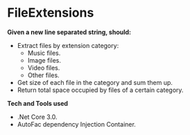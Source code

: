 # FileExtensions

**Given a new line separated string, should:**

- Extract files by extension category:
  - Music files.
  - Image files.
  - Video files.
  - Other files.
- Get size of each file in the category and sum them up.
- Return total space occupied by files of a certain category.

**Tech and Tools used**

- .Net Core 3.0.
- AutoFac dependency Injection Container.
